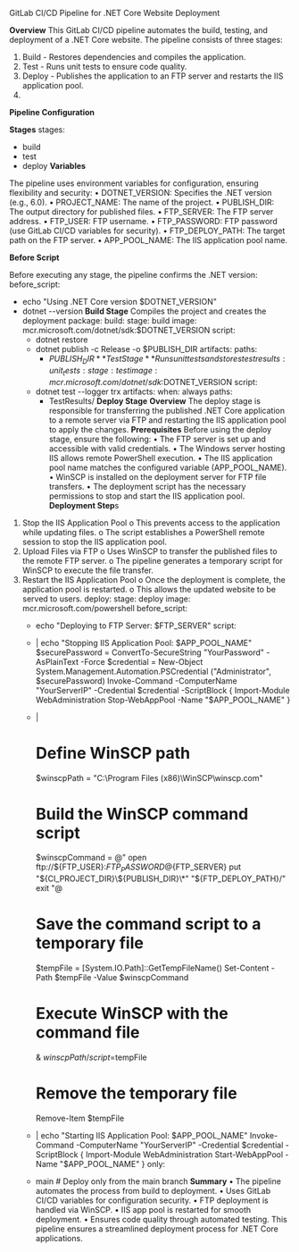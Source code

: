GitLab CI/CD Pipeline for .NET Core Website Deployment

**Overview**
This GitLab CI/CD pipeline automates the build, testing, and deployment of a .NET Core website. The pipeline consists of three stages:
1.	Build - Restores dependencies and compiles the application.
2.	Test - Runs unit tests to ensure code quality.
3.	Deploy - Publishes the application to an FTP server and restarts the IIS application pool.
4.	
**Pipeline Configuration**

**Stages**
stages:
  - build
  - test
  - deploy
**Variables**

The pipeline uses environment variables for configuration, ensuring flexibility and security:
•	DOTNET_VERSION: Specifies the .NET version (e.g., 6.0).
•	PROJECT_NAME: The name of the project.
•	PUBLISH_DIR: The output directory for published files.
•	FTP_SERVER: The FTP server address.
•	FTP_USER: FTP username.
•	FTP_PASSWORD: FTP password (use GitLab CI/CD variables for security).
•	FTP_DEPLOY_PATH: The target path on the FTP server.
•	APP_POOL_NAME: The IIS application pool name.

**Before Script**

Before executing any stage, the pipeline confirms the .NET version:
before_script:
  - echo "Using .NET Core version $DOTNET_VERSION"
  - dotnet --version
**Build Stage**
Compiles the project and creates the deployment package:
build:
  stage: build
  image: mcr.microsoft.com/dotnet/sdk:$DOTNET_VERSION
  script:
    - dotnet restore
    - dotnet publish -c Release -o $PUBLISH_DIR
  artifacts:
    paths:
      - $PUBLISH_DIR
**Test Stage**
Runs unit tests and stores test results:
unit_tests:
  stage: test
  image: mcr.microsoft.com/dotnet/sdk:$DOTNET_VERSION
  script:
    - dotnet test --logger trx
  artifacts:
    when: always
    paths:
      - TestResults/
**Deploy Stage**
**Overview**
The deploy stage is responsible for transferring the published .NET Core application to a remote server via FTP and restarting the IIS application pool to apply the changes.
**Prerequisites**
Before using the deploy stage, ensure the following:
•	The FTP server is set up and accessible with valid credentials.
•	The Windows server hosting IIS allows remote PowerShell execution.
•	The IIS application pool name matches the configured variable (APP_POOL_NAME).
•	WinSCP is installed on the deployment server for FTP file transfers.
•	The deployment script has the necessary permissions to stop and start the IIS application pool.
**Deployment Step**s
1.	Stop the IIS Application Pool 
o	This prevents access to the application while updating files.
o	The script establishes a PowerShell remote session to stop the IIS application pool.
2.	Upload Files via FTP 
o	Uses WinSCP to transfer the published files to the remote FTP server.
o	The pipeline generates a temporary script for WinSCP to execute the file transfer.
3.	Restart the IIS Application Pool 
o	Once the deployment is complete, the application pool is restarted.
o	This allows the updated website to be served to users.
deploy:
  stage: deploy
  image: mcr.microsoft.com/powershell
  before_script:
    - echo "Deploying to FTP Server: $FTP_SERVER"
  script:
    - |
      echo "Stopping IIS Application Pool: $APP_POOL_NAME"
      $securePassword = ConvertTo-SecureString "YourPassword" -AsPlainText -Force
      $credential = New-Object System.Management.Automation.PSCredential ("Administrator", $securePassword)
      Invoke-Command -ComputerName "YourServerIP" -Credential $credential -ScriptBlock {
          Import-Module WebAdministration
          Stop-WebAppPool -Name "$APP_POOL_NAME"
      }
    - |
      # Define WinSCP path
      $winscpPath = "C:\\Program Files (x86)\\WinSCP\\winscp.com"
      
      # Build the WinSCP command script
      $winscpCommand = @"
      open ftp://${FTP_USER}:${FTP_PASSWORD}@${FTP_SERVER}
      put "${CI_PROJECT_DIR}\${PUBLISH_DIR}\*" "${FTP_DEPLOY_PATH}/"
      exit
      "@
      
      # Save the command script to a temporary file
      $tempFile = [System.IO.Path]::GetTempFileName()
      Set-Content -Path $tempFile -Value $winscpCommand
      
      # Execute WinSCP with the command file
      & $winscpPath /script=$tempFile
      
      # Remove the temporary file
      Remove-Item $tempFile
    - |
      echo "Starting IIS Application Pool: $APP_POOL_NAME"
      Invoke-Command -ComputerName "YourServerIP" -Credential $credential -ScriptBlock {
          Import-Module WebAdministration
          Start-WebAppPool -Name "$APP_POOL_NAME"
      }
  only:
    - main  # Deploy only from the main branch
**Summary**
•	The pipeline automates the process from build to deployment.
•	Uses GitLab CI/CD variables for configuration security.
•	FTP deployment is handled via WinSCP.
•	IIS app pool is restarted for smooth deployment.
•	Ensures code quality through automated testing.
This pipeline ensures a streamlined deployment process for .NET Core applications.
